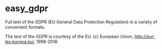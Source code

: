 # easy_gdpr
Full text of the GDPR (EU General Data Protection Regulation) in a variety of convenient formats.

The text of the GDPR is courtesy of the EU. (c) European Union, http://eur-lex.europa.eu/, 1998-2018

